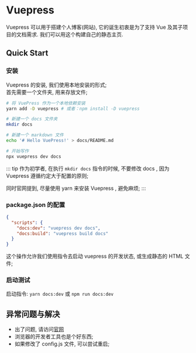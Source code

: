 # Vuepress

Vuepress 可以用于搭建个人博客(网站), 它的诞生初衷是为了支持 Vue 及其子项目的文档需求. 我们可以用这个构建自己的静态主页. 

## Quick Start
### 安装
Vuepress 的安装, 我们使用本地安装的形式;   
首先需要一个文件夹, 用来存放文件; 

``` bash
# 将 VuePress 作为一个本地依赖安装
yarn add -D vuepress # 或者：npm install -D vuepress

# 新建一个 docs 文件夹
mkdir docs

# 新建一个 markdown 文件
echo '# Hello VuePress!' > docs/README.md

# 开始写作
npx vuepress dev docs
```

::: tip
作为初学者, 在执行 `mkdir docs` 指令的时候, 不要修改 docs , 因为 Vuepress 遵循约定大于配置的原则; 

同时官网提到, 尽量使用 yarn 来安装 Vuepress , 避免麻烦; 
:::

### package.json 的配置
``` json
{
  "scripts": {
    "docs:dev": "vuepress dev docs",
    "docs:build": "vuepress build docs"
  }
}
```
这个操作允许我们使用指令去启动 vuepress 的开发状态, 或生成静态的 HTML 文件; 

### 启动测试
启动指令: `yarn docs:dev` 或 `npm run docs:dev`


## 异常问题与解决
- 出了问题, 请访问[官网](https://www.vuepress.cn)
- 浏览器的开发者工具也是个好东西; 
- 如果修改了 config.js 文件, 可以尝试重启;
